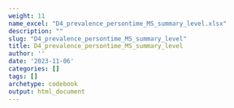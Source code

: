 ```yaml
---
weight: 11
name_excel: "D4_prevalence_persontime_MS_summary_level.xlsx"
description: ""
slug: "D4_prevalence_persontime_MS_summary_level"
title: D4_prevalence_persontime_MS_summary_level
author: ''
date: '2023-11-06'
categories: []
tags: []
archetype: codebook
output: html_document
---
```


<div class="tabcontent"></div>
